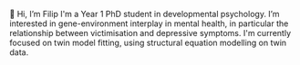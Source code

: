 👋 Hi, I’m Filip
   I'm a Year 1 PhD student in developmental psychology.
   I’m interested in gene-environment interplay in mental health, in particular the relationship between victimisation and depressive symptoms.
   I'm currently focused on twin model fitting, using structural equation modelling on twin data. 
